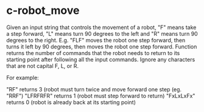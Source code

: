 # c-robot_move

Given an input string that controls the movement of a robot, "F" means take a step forward, "L" means turn 90 degrees to the left and "R" means turn 90 degrees to the right. E.g. "FLF" moves the robot one step forward, then turns it left by 90 degrees, then moves the robot one step forward. Function returns the number of commands that the robot needs to return to its starting point after following all the input commands. Ignore any characters that are not capital F, L, or R.

For example:

"RF" returns 3 (robot must turn twice and move forward one step (eg. "RRF")
"LFRFRFR" returns 1 (robot must step forward to return)
"FxLxLxFx" returns 0 (robot is already back at its starting point)

